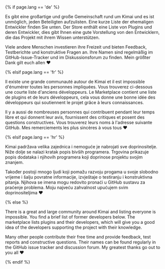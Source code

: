 {% if page.lang == 'de' %}

Es gibt eine großartige und große Gemeinschaft rund um Kimai und es ist unmöglich, jeden Beteiligten aufzulisten.
Eine kurze Liste der ehemaligen Entwickler finden Sie unten.
Der Store enthält eine Liste von Plugins und deren Entwickler, dies gibt Ihnen eine
gute Vorstellung von den Entwicklern, die das Projekt mit ihrem Wissen unterstützen.

Viele andere Menschen investieren ihre Freizeit und bieten Feedback, Testberichte und konstruktive Fragen an.
Ihre Namen sind regelmäßig im GitHub-Issue-Tracker und im Diskussionsforum zu finden.
Mein größter Dank gilt euch allen ❤️

{% elsif page.lang == 'fr' %}

Il existe une grande communauté autour de Kimai et il est impossible d'énumérer toutes les personnes impliquées.
Vous trouverez ci-dessous une courte liste d'anciens développeurs.
Le Marketplace contient une liste de plugins et de leurs développeurs, cela vous donne une bonne idée des développeurs
qui soutiennent le projet grâce à leurs connaissances.

Il y a aussi de nombreuses personnes qui contribuent pendant leur temps libre et qui donnent leur avis, fournissent des critiques et posent des questions constructives.
Vous trouverez leurs noms à l'adresse suivante GitHub.
Mes remerciements les plus sincères à vous tous ❤️

{% elsif page.lang == 'hr' %}

Kimai padržava velika zajednica i nemoguće je nabrojati sve doprinositelje. Niže dolje se nalazi kratak popis bivših programera.
Trgovina prikazuje popis dodataka i njihovih programera koji doprinose projektu svojim znanjem.


Također postoji mnogo ljudi koji pomažu razvoju progama u svoje slobodno vrijeme i šalju povratne informacije, izvještaje o testiranju i konstruktivna pitanja.
Njihova se imena mogu redovito pronaći u GitHub sustavu za praćenje problema.
Moju najveću zahvalnost upućujem svim doprinositeljima ❤️

{% else %}

There is a great and large community around Kimai and listing everyone is impossible. You find a brief list of former developers below.
The marketplace lists plugins and their developers, which will give you a good idea of the developers
supporting the project with their knowledge.

Many other people contribute their free time and provide feedback, test reports and constructive questions.
Their names can be found regularly in the GitHub issue tracker and discussion forum.
My greatest thanks go out to you all ❤️

{% endif %}
